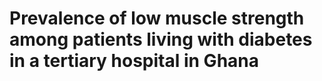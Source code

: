 # Prevalence of low muscle strength among patients living with diabetes in a tertiary hospital in Ghana

